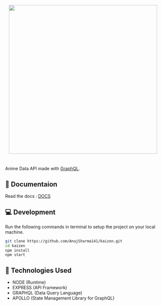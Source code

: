 <p align="center">
    <img width="480" src="https://i.ibb.co/M8CynxL/image.png" />
</p>

#

Anime Data API made with [GraphQL](https://graphql.org/).

## :bookmark_tabs: Documentaion
Read the docs : [DOCS](https://apikaizen.herokuapp.com/)

## :computer: Development
Run the following commands in terminal to setup the project on your local machine.

```bash 
git clone https://github.com/AnujSharma141/kaizen.git
cd kaizen
npm install
npm start
```

## :rocket: Technologies Used

* NODE (Runtime)
* EXPRESS (API Framework)
* GRAPHQL (Data Query Language)
* APOLLO (State Management Library for GraphQL)
